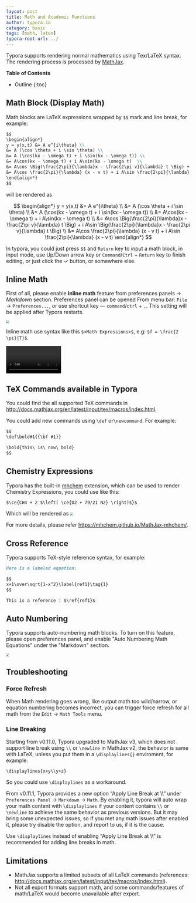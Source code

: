 ```yaml
---
layout: post
title: Math and Academic Functions
author: typora.io
category: basic
tags: [math, latex]
typora-root-url: ../
---
```


Typora supports rendering normal mathematics using Tex/LaTeX syntax. The rendering process is processed by [MathJax](https://www.mathjax.org/).

**Table of Contents**

* Outline
{:toc}
## Math Block (Display Math)

Math blocks are LaTeX expressions wrapped by `$$` mark and line break, for example:

```Markdown
$$
\begin{align*}
y = y(x,t) &= A e^{i\theta} \\
&= A (\cos \theta + i \sin \theta) \\
&= A (\cos(kx - \omega t) + i \sin(kx - \omega t)) \\
&= A\cos(kx - \omega t) + i A\sin(kx - \omega t)  \\
&= A\cos \Big(\frac{2\pi}{\lambda}x - \frac{2\pi v}{\lambda} t \Big) + i A\sin \Big(\frac{2\pi}{\lambda}x - \frac{2\pi v}{\lambda} t \Big)  \\
&= A\cos \frac{2\pi}{\lambda} (x - v t) + i A\sin \frac{2\pi}{\lambda} (x - v t)
\end{align*}
$$
```

will be rendered as

$$
\begin{align*}
y = y(x,t) &= A e^{i\theta} \\
&= A (\cos \theta + i \sin \theta) \\
&= A (\cos(kx - \omega t) + i \sin(kx - \omega t)) \\
&= A\cos(kx - \omega t) + i A\sin(kx - \omega t)  \\
&= A\cos \Big(\frac{2\pi}{\lambda}x - \frac{2\pi v}{\lambda} t \Big) + i A\sin \Big(\frac{2\pi}{\lambda}x - \frac{2\pi v}{\lambda} t \Big)  \\
&= A\cos \frac{2\pi}{\lambda} (x - v t) + i A\sin \frac{2\pi}{\lambda} (x - v t)
\end{align*}
$$

In typora, you could just press `$$` and `Return` key to input a math block, in input mode, use Up/Down arrow key or `Command`/`Ctrl` + `Return` key to finish editing, or just click the &#10003; button, or somewhere else.

## Inline Math

First of all, please enable **inline math** feature from preferences panels -> *Markdown* section. Preferences panel can be opened From menu bar: `File` -> `Preferences...`, or use shortcut key — `command`/`ctrl` + `,`. This setting will be applied after Typora restarts.

<img src="/media/math/Snip20180818_2.png" style="zoom:50%" />

Inline math use syntax like this `$<Math Expressions>$`, e.g: `$f = \frac{2 \pi}{T}$`.

<video src="/media/math/inline math.mp4" style="zoom:50%;" autoplay loop mute></video>

## TeX Commands available in Typora

You could find the all supported TeX commands in <http://docs.mathjax.org/en/latest/input/tex/macros/index.html>. 

You could add new commands using `\def` or`\newcommand`. For example:

```markdown
$$
\def\bold#1{{\bf #1}}

\bold{this\ is\ now\ bold}
$$
```

## Chemistry Expressions

Typora has the built-in [mhchem](https://mhchem.github.io/MathJax-mhchem/) extension, which can be used to render Chemistry Expressions, you could use like this: 

```Markdown
$\ce{CH4 + 2 $\left( \ce{O2 + 79/21 N2} \right)$}$
```

Which will be rendered as <img src="/media/math/Snip20180815_1.png" style="zoom:50%;" />

For more details, please refer <https://mhchem.github.io/MathJax-mhchem/>.

## Cross Reference

Typora supports TeX-style reference syntax, for example:

```markdown
Here is a labeled equation:

$$
x+1\over\sqrt{1-x^2}\label{ref1}\tag{1}
$$

This is a reference : $\ref{ref1}$
```

## Auto Numbering

Typora supports auto-numbering math blocks. To turn on this feature, please open preferences panel, and enable "Auto Numbering Math Equations" under  the "Markdown" section.

<img src="/media/math/Snip20180818_4.png" style="zoom:50%" />

## Troubleshooting

### Force Refresh

When Math rendering goes wrong, like output math too wild/narrow, or equation numbering becomes incorrect, you can trigger force refresh for all math from the `Edit` → `Math Tools` menu.

### Line Breaking

Starting from v0.11.0, Typora upgraded to MathJax v3, which does not support line break using `\\` or `\newline` in MathJax v2, the behavior is same with LaTeX, unless you put them in a `\displaylines{}` enviroment, for example:

```
\displaylines{x+y\\y+z}
```

So you could use `\displaylines` as a workaround.

From v0.11.1, Typora provides a new option “Apply Line Break at \\\\” under `Preferences Panel` → `Markdown` → `Math`. By enabling it, typora will auto wrap your math content with `\displaylines` if your content contains `\\` or `\newline` to achieve the same behavior as previous versions. But it may bring some unexpected issues, so if you met any math issues after enabled it, please try disable the option, and report to us, if it is the cause.

Use `\displaylines` instead of enabling “Apply Line Break at \\\\” is recommended for adding line breaks in math.

## Limitations

- MathJax supports a limited subsets of all LaTeX commands (references: <http://docs.mathjax.org/en/latest/input/tex/macros/index.html>).
- Not all export formats support math, and some commands/features of math/LaTeX would become unavailable after export.
